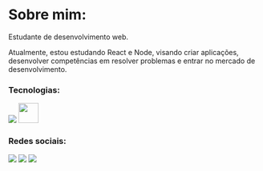 # Sobre mim:

Estudante de desenvolvimento web.

Atualmente, estou estudando React e Node, visando criar aplicações, desenvolver competências em resolver problemas e entrar no mercado de desenvolvimento. 

### Tecnologias:
<a href="#"><img src='https://github.com/JD-Rodrigues/Estudos-web-dev/blob/6e6fdaac63a3abdcd333ba83b220ef080aa62b5a/images/react.png'></a> <a href="#"><img width="40" height="40" src='https://cdn.jsdelivr.net/gh/devicons/devicon/icons/javascript/javascript-original.svg'></a> 
### Redes sociais:
<a href="https://www.linkedin.com/in/j-dev/"><img src="https://img.shields.io/badge/LinkedIn-0077B5?style=for-the-badge&logo=linkedin&logoColor=white"></a> <a href="https://twitter.com/JDev_Oficial"><img src="https://img.shields.io/badge/Twitter-1DA1F2?style=for-the-badge&logo=twitter&logoColor=white"></a> <a href="https://www.instagram.com/jdev_oficial/"><img src="https://img.shields.io/badge/Instagram-E4405F?style=for-the-badge&logo=instagram&logoColor=white"></a>
